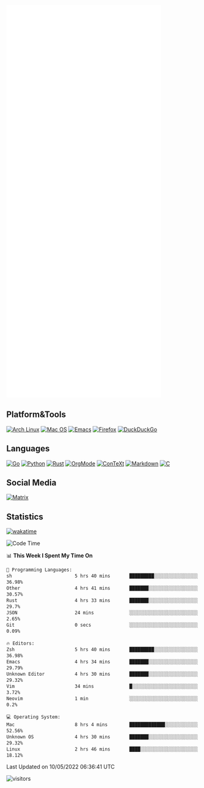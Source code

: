 ![Metrics](https://github.com/SteamedFish/SteamedFish/blob/master/github-metrics.svg)

## Platform&Tools

[![Arch Linux](https://img.shields.io/badge/ArchLinux-1793D1?logo=arch-linux&logoColor=fff&style=flat-square)](https://archlinux.org/)
[![Mac OS](https://img.shields.io/badge/MacOS-000000?style=flat-square&logo=macos&logoColor=F0F0F0)](https://www.apple.com/macos/)
[![Emacs](https://img.shields.io/badge/Emacs-%237F5AB6.svg?&style=flat-square&logo=gnu-emacs&logoColor=white)](https://www.gnu.org/software/emacs/)
[![Firefox](https://img.shields.io/badge/Firefox-FF7139?style=flat-square&logo=Firefox-Browser&logoColor=white)](https://firefox.com/)
[![DuckDuckGo](https://img.shields.io/badge/DuckDuckGo-DE5833?style=flat-square&logo=DuckDuckGo&logoColor=white)](https://duckduckgo.com/)

## Languages

[![Go](https://img.shields.io/badge/Golang-%2300ADD8.svg?style=flat-square&logo=go&logoColor=white)](https://golang.org/)
[![Python](https://img.shields.io/badge/Python-3670A0?style=flat-square&logo=python&logoColor=ffdd54)](https://www.python.org/)
[![Rust](https://img.shields.io/badge/Rust-%23000000.svg?style=flat-square&logo=rust&logoColor=white)](https://www.rust-lang.org/)
[![OrgMode](https://img.shields.io/badge/OrgMode-%23000000.svg?style=flat-square&logo=org&logoColor=white)](https://orgmode.org/)
[![ConTeXt](https://img.shields.io/badge/ConTeXt-%23008080.svg?style=flat-square&logo=latex&logoColor=white)](https://contextgarden.net/)
[![Markdown](https://img.shields.io/badge/MarkDown-%23000000.svg?style=flat-square&logo=markdown&logoColor=white)](https://daringfireball.net/projects/markdown/)
[![C](https://img.shields.io/badge/C-%2300599C.svg?style=flat-square&logo=c&logoColor=white)](https://www.iso.org/standard/74528.html)

## Social Media

[![Matrix](https://img.shields.io/badge/SteamedFish-2CA5E0?style=social&logo=matrix&logoColor=black)](https://matrix.to/#/@i:steamedfish.org)

## Statistics
[![wakatime](https://wakatime.com/badge/user/168280d6-fcf2-4b4f-ad3a-dc4612f35b38.svg)](https://wakatime.com/@168280d6-fcf2-4b4f-ad3a-dc4612f35b38)

<!--START_SECTION:waka-->
![Code Time](http://img.shields.io/badge/Code%20Time-1%2C803%20hrs%2031%20mins-blue)

📊 **This Week I Spent My Time On** 

```text
💬 Programming Languages: 
sh                       5 hrs 40 mins       █████████░░░░░░░░░░░░░░░░   36.98% 
Other                    4 hrs 41 mins       ███████░░░░░░░░░░░░░░░░░░   30.57% 
Rust                     4 hrs 33 mins       ███████░░░░░░░░░░░░░░░░░░   29.7% 
JSON                     24 mins             ░░░░░░░░░░░░░░░░░░░░░░░░░   2.65% 
Git                      0 secs              ░░░░░░░░░░░░░░░░░░░░░░░░░   0.09%

🔥 Editors: 
Zsh                      5 hrs 40 mins       █████████░░░░░░░░░░░░░░░░   36.98% 
Emacs                    4 hrs 34 mins       ███████░░░░░░░░░░░░░░░░░░   29.79% 
Unknown Editor           4 hrs 30 mins       ███████░░░░░░░░░░░░░░░░░░   29.32% 
Vim                      34 mins             █░░░░░░░░░░░░░░░░░░░░░░░░   3.72% 
Neovim                   1 min               ░░░░░░░░░░░░░░░░░░░░░░░░░   0.2%

💻 Operating System: 
Mac                      8 hrs 4 mins        █████████████░░░░░░░░░░░░   52.56% 
Unknown OS               4 hrs 30 mins       ███████░░░░░░░░░░░░░░░░░░   29.32% 
Linux                    2 hrs 46 mins       ████░░░░░░░░░░░░░░░░░░░░░   18.12%

```


 Last Updated on 10/05/2022 06:36:41 UTC
<!--END_SECTION:waka-->

![visitors](https://visitor-badge.laobi.icu/badge?page_id=SteamedFish.SteamedFish)
